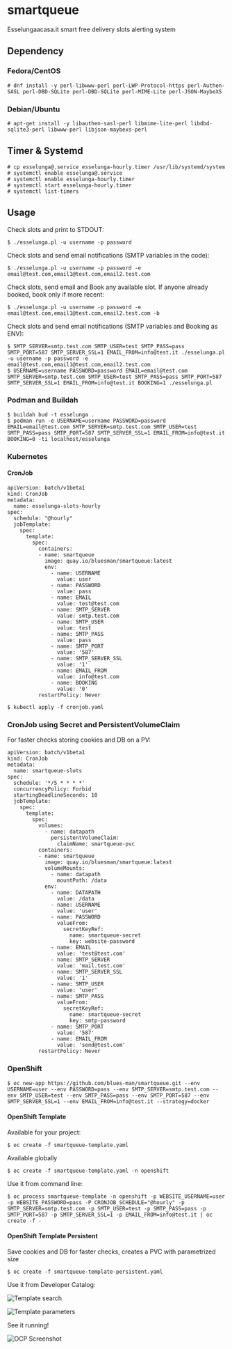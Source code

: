 # smartqueue
Esselungaacasa.it smart free delivery slots alerting system


## Dependency

### Fedora/CentOS

```
# dnf install -y perl-libwww-perl perl-LWP-Protocol-https perl-Authen-SASL perl-DBD-SQLite perl-DBD-SQLite perl-MIME-Lite perl-JSON-MaybeXS
```

### Debian/Ubuntu

```
# apt-get install -y libauthen-sasl-perl libmime-lite-perl libdbd-sqlite3-perl libwww-perl libjson-maybexs-perl
```

## Timer & Systemd

```
# cp esselunga@.service esselunga-hourly.timer /usr/lib/systemd/system
# systemctl enable esselunga@.service
# systemctl enable esselunga-hourly.timer
# systemctl start esselunga-hourly.timer
# systemctl list-timers
```
## Usage

Check slots and print to STDOUT:
```
$ ./esselunga.pl -u username -p password
```
Check slots and send email notifications (SMTP variables in the code):
```
$ ./esselunga.pl -u username -p password -e email@test.com,email1@test.com,email2.test.com
```
Check slots, send email and Book any available slot. If anyone already booked, book only if more recent:
```
$ ./esselunga.pl -u username -p password -e email@test.com,email1@test.com,email2.test.com -b
```
Check slots and send email notifications (SMTP variables and Booking as ENV):
```
$ SMTP_SERVER=smtp.test.com SMTP_USER=test SMTP_PASS=pass SMTP_PORT=587 SMTP_SERVER_SSL=1 EMAIL_FROM=info@test.it ./esselunga.pl -u username -p password -e email@test.com,email1@test.com,email2.test.com
$ USERNAME=username PASSWORD=password EMAIL=email@test.com SMTP_SERVER=smtp.test.com SMTP_USER=test SMTP_PASS=pass SMTP_PORT=587 SMTP_SERVER_SSL=1 EMAIL_FROM=info@test.it BOOKING=1 ./esselunga.pl
```
### Podman and Buildah

```
$ buildah bud -t esselunga .
$ podman run -e USERNAME=username PASSWORD=password EMAIL=email@test.com SMTP_SERVER=smtp.test.com SMTP_USER=test SMTP_PASS=pass SMTP_PORT=587 SMTP_SERVER_SSL=1 EMAIL_FROM=info@test.it BOOKING=0 -ti localhost/esselunga
```

### Kubernetes

#### CronJob

```
apiVersion: batch/v1beta1
kind: CronJob
metadata:
  name: esselunga-slots-hourly
spec:
  schedule: "@hourly"
  jobTemplate:
    spec:
      template:
        spec:
          containers:
          - name: smartqueue
            image: quay.io/bluesman/smartqueue:latest
            env:
              - name: USERNAME
                value: user
              - name: PASSWORD
                value: pass
              - name: EMAIL
                value: test@test.com
              - name: SMTP_SERVER
                value: smtp.test.com
              - name: SMTP_USER
                value: test
              - name: SMTP_PASS
                value: pass
              - name: SMTP_PORT
                value: '587'
              - name: SMTP_SERVER_SSL
                value: '1'
              - name: EMAIL_FROM
                value: info@test.com
              - name: BOOKING
                value: '0'
          restartPolicy: Never
```

```
$ kubectl apply -f cronjob.yaml
```

### CronJob using Secret and PersistentVolumeClaim

For faster checks storing cookies and DB on a PV:

```
apiVersion: batch/v1beta1
kind: CronJob
metadata:
  name: smartqueue-slots
spec:
  schedule: '*/5 * * * *'
  concurrencyPolicy: Forbid
  startingDeadlineSeconds: 10
  jobTemplate:
    spec:
      template:
        spec:
          volumes:
            - name: datapath
              persistentVolumeClaim:
                claimName: smartqueue-pvc
          containers:
          - name: smartqueue
            image: quay.io/bluesman/smartqueue:latest
            volumeMounts:
              - name: datapath
                mountPath: /data
            env:
              - name: DATAPATH
                value: /data
              - name: USERNAME
                value: 'user'
              - name: PASSWORD
                valueFrom:
                  secretKeyRef:
                    name: smartqueue-secret
                    key: website-password
              - name: EMAIL
                value: 'test@test.com'
              - name: SMTP_SERVER
                value: 'mail.test.com'
              - name: SMTP_SERVER_SSL
                value: '1'
              - name: SMTP_USER
                value: 'user'
              - name: SMTP_PASS
                valueFrom:
                  secretKeyRef:
                    name: smartqueue-secret
                    key: smtp-password
              - name: SMTP_PORT
                value: '587'
              - name: EMAIL_FROM
                value: 'send@test.com'
          restartPolicy: Never

```

### OpenShift

```
$ oc new-app https://github.com/blues-man/smartqueue.git --env USERNAME=user --env PASSWORD=pass --env SMTP_SERVER=smtp.test.com --env SMTP_USER=test --env SMTP_PASS=pass --env SMTP_PORT=587 --env SMTP_SERVER_SSL=1 --env EMAIL_FROM=info@test.it --strategy=docker
```

#### OpenShift Template

Available for your project:
```
$ oc create -f smartqueue-template.yaml
```

Available globally

```
$ oc create -f smartqueue-template.yaml -n openshift
```

Use it from command line:

```
$ oc process smartqueue-template -n openshift -p WEBSITE_USERNAME=user -p WEBSITE_PASSWORD=pass -P CRONJOB_SCHEDULE="@hourly" -p SMTP_SERVER=smtp.test.com -p SMTP_USER=test -p SMTP_PASS=pass -p SMTP_PORT=587 -p SMTP_SERVER_SSL=1 -p EMAIL_FROM=info@test.it | oc create -f -
```
#### OpenShift Template Persistent

Save cookies and DB for faster checks, creates a PVC with parametrized size

```
$ oc create -f smartqueue-template-persistent.yaml
```

Use it from Developer Catalog:

![Template search](/images/template1.png)

![Template parameters](/images/template2.png)

See it running!

![OCP Screenshot](/images/template3.png)
